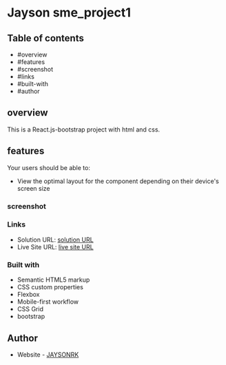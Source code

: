 # Jayson sme_project1

## Table of contents

  - #overview
  - #features
  - #screenshot
  - #links
  - #built-with
  - #author

## overview

This is a React.js-bootstrap project with html and css.

## features

Your users should be able to:

- View the optimal layout for the component depending on their device's screen size


### screenshot



### Links

- Solution URL: [solution URL](https://github.com/JAYSONRK/sme_project1)
- Live Site URL: [live site URL](https://jaysonrk.github.io/sme_project1/)


### Built with

- Semantic HTML5 markup
- CSS custom properties
- Flexbox
- Mobile-first workflow
- CSS Grid
- bootstrap

## Author

- Website - [JAYSONRK](https://jaysonrk.com/)
